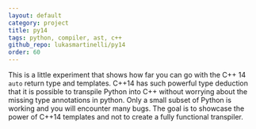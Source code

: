```yaml
---
layout: default
category: project
title: py14
tags: python, compiler, ast, c++
github_repo: lukasmartinelli/py14
order: 60
---
```


This is a little experiment that shows how far you can go with the C++ 14 `auto` return type and templates. C++14 has such powerful type deduction that it is possible to transpile Python into C++ without worrying about the missing type annotations in python. Only a small subset of Python is working and you will encounter many bugs. The goal is to showcase the power of C++14 templates and not to create a fully functional transpiler.
